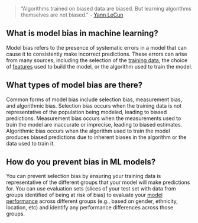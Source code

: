 
> “Algorithms trained on biased data are biased. But learning algorithms themselves are not biased.” - [Yann LeCun](https://twitter.com/ylecun/status/1203211859366576128?lang=en)

**What is model bias in machine learning?**
-------------------------------------------

Model bias refers to the presence of systematic errors in a model that can cause it to consistently make incorrect predictions. These errors can arise from many sources, including the selection of the [training data](https://www.hopsworks.ai/dictionary/training-data), the choice of [features](https://www.hopsworks.ai/dictionary/feature) used to build the model, or the algorithm used to train the model.

**What types of model bias are there?**
---------------------------------------

Common forms of model bias include selection bias, measurement bias, and algorithmic bias. Selection bias occurs when the training data is not representative of the population being modeled, leading to biased predictions. Measurement bias occurs when the measurements used to train the model are inaccurate or imprecise, leading to biased estimates. Algorithmic bias occurs when the algorithm used to train the model produces biased predictions due to inherent biases in the algorithm or the data used to train it.

**How do you prevent bias in ML models?**
-----------------------------------------

You can prevent selection bias by ensuring your training data is representative of the different groups that your model will make predictions for. You can use evaluation sets (slices of your test set with data from groups identified of being at risk of bias) to evaluate your [model performance](http://www.hopsworks.ai/dictionary/model-performance) across different groups (e.g., based on gender, ethnicity, location, etc) and identify any performance differences across those groups. 

